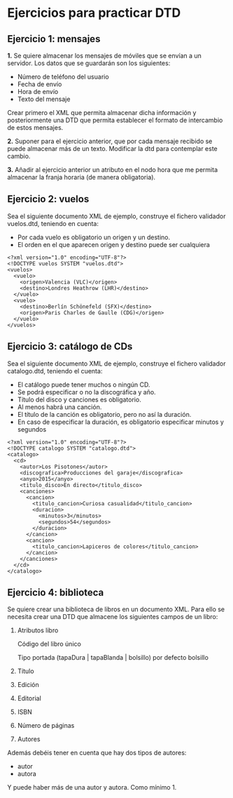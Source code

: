 # Ejercicios para practicar DTD

## Ejercicio 1: mensajes

**1.** Se quiere almacenar los mensajes de móviles que se envían a un servidor. Los datos que se guardarán son los siguientes:

- Número de teléfono del usuario
- Fecha de envío
- Hora de envío
- Texto del mensaje

Crear primero el XML que permita almacenar dicha información y posteriormente una DTD que permita establecer el formato de intercambio de estos mensajes.

**2.** Suponer para el ejercicio anterior, que por cada mensaje recibido se puede almacenar más de un texto. Modificar la dtd para contemplar este cambio.

**3.** Añadir al ejercicio anterior un atributo en el nodo hora que me permita almacenar la franja horaria (de manera obligatoria).

## Ejercicio 2: vuelos

Sea el siguiente documento XML de ejemplo, construye el fichero validador vuelos.dtd, teniendo en cuenta:

- Por cada vuelo es obligatorio un origen y un destino.
- El orden en el que aparecen origen y destino puede ser cualquiera

```
<?xml version="1.0" encoding="UTF-8"?>
<!DOCTYPE vuelos SYSTEM "vuelos.dtd">
<vuelos>
  <vuelo>
    <origen>Valencia (VLC)</origen>
    <destino>Londres Heathrow (LHR)</destino>
  </vuelo>
  <vuelo>
    <destino>Berlín Schönefeld (SFX)</destino>
    <origen>Paris Charles de Gaulle (CDG)</origen>
  </vuelo>
</vuelos>
```

## Ejercicio 3: catálogo de CDs

Sea el siguiente documento XML de ejemplo, construye el fichero validador catalogo.dtd, teniendo el cuenta:

- El catálogo puede tener muchos o ningún CD.
- Se podrá especificar o no la discográfica y año.
- Título del disco y canciones es obligatorio.
- Al menos habrá una canción.
- El título de la canción es obligatorio, pero no así la duración.
- En caso de especificar la duración, es obligatorio especificar minutos y segundos

```
<?xml version="1.0" encoding="UTF-8"?>
<!DOCTYPE catalogo SYSTEM "catalogo.dtd">
<catalogo>
  <cd>
    <autor>Los Pisotones</autor>
    <discografica>Producciones del garaje</discografica>
    <anyo>2015</anyo>
    <titulo_disco>En directo</titulo_disco>
    <canciones>
      <cancion>
        <titulo_cancion>Curiosa casualidad</titulo_cancion>
        <duracion>
          <minutos>3</minutos>
          <segundos>54</segundos>
        </duracion>
      </cancion>
      <cancion>
        <titulo_cancion>Lapiceros de colores</titulo_cancion>
      </cancion>
    </canciones>
  </cd>
</catalogo>
```


## Ejercicio 4: biblioteca

Se quiere crear una biblioteca de libros en un documento XML. Para ello se necesita crear una DTD que almacene los siguientes campos de un libro:

1)	Atributos libro
   
    Código del libro único
  	
    Tipo portada	 (tapaDura | tapaBlanda | bolsillo) por defecto bolsillo
3)	Título
4)	Edición
5)	Editorial
6)	ISBN
7)	Número de páginas
8)	Autores

Además debéis tener en cuenta que hay dos tipos de autores:

- autor
- autora
  
Y puede haber más de una autor y autora. Como mínimo 1.
